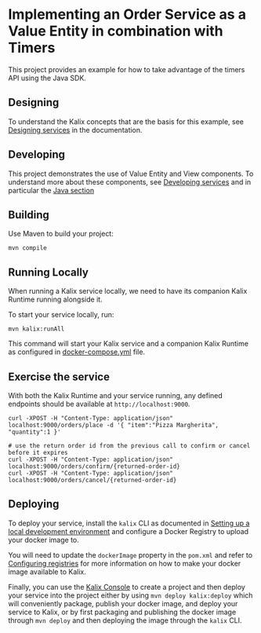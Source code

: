 # Implementing an Order Service as a Value Entity in combination with Timers

This project provides an example for how to take advantage of the timers API using the Java SDK.

## Designing

To understand the Kalix concepts that are the basis for this example, see [Designing services](https://docs.kalix.io/java/development-process.html) in the documentation.

## Developing

This project demonstrates the use of Value Entity and View components.
To understand more about these components, see [Developing services](https://docs.kalix.io/services/)
and in particular the [Java section](https://docs.kalix.io/java/)

## Building

Use Maven to build your project:

```shell
mvn compile
```

## Running Locally

When running a Kalix service locally, we need to have its companion Kalix Runtime running alongside it.

To start your service locally, run:

```shell
mvn kalix:runAll
```

This command will start your Kalix service and a companion Kalix Runtime as configured in [docker-compose.yml](./docker-compose.yml) file.

## Exercise the service

With both the Kalix Runtime and your service running, any defined endpoints should be available at `http://localhost:9000`.

```shell
curl -XPOST -H "Content-Type: application/json" localhost:9000/orders/place -d '{ "item":"Pizza Margherita", "quantity":1 }'

# use the return order id from the previous call to confirm or cancel before it expires
curl -XPOST -H "Content-Type: application/json" localhost:9000/orders/confirm/{returned-order-id} 
curl -XPOST -H "Content-Type: application/json" localhost:9000/orders/cancel/{returned-order-id}
```

## Deploying

To deploy your service, install the `kalix` CLI as documented in
[Setting up a local development environment](https://docs.kalix.io/setting-up/)
and configure a Docker Registry to upload your docker image to.

You will need to update the `dockerImage` property in the `pom.xml` and refer to
[Configuring registries](https://docs.kalix.io/projects/container-registries.html)
for more information on how to make your docker image available to Kalix.

Finally, you can use the [Kalix Console](https://console.kalix.io)
to create a project and then deploy your service into the project either by using `mvn deploy kalix:deploy` which
will conveniently package, publish your docker image, and deploy your service to Kalix, or by first packaging and
publishing the docker image through `mvn deploy` and then deploying the image
through the `kalix` CLI.
